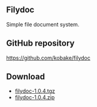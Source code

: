 <!-- Sitename: Filydoc -->
<!-- Copyright: Copyright 2014 <a href="https://github.com/kobake">kobake</a> -->
<!-- keywords: download, top -->
<!-- GA: UA-8719837-9 -->

## Filydoc
Simple file document system.

## GitHub repository
https://github.com/kobake/filydoc

## Download
- <a href="/filydoc-1.0.4.tgz" target="_top">filydoc-1.0.4.tgz</a>
- <a href="/filydoc-1.0.4.zip" target="_top">filydoc-1.0.4.zip</a>

